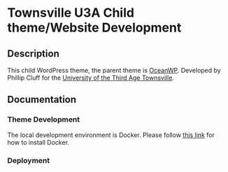 # Townsville U3A Child theme/Website Development

## Description
This child WordPress theme, the parent theme is [OceanWP](https://oceanwp.org/).
Developed by Phillip Cluff for the [University of the Third Age Townsville](https://u3atownsville.com/).

## Documentation
### Theme Development
The local development environment is Docker. Please follow [this link](https://docs.docker.com/get-docker/) 
for how to install Docker. 
### Deployment
